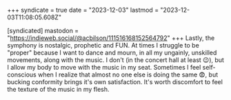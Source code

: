 +++
syndicate = true
date = "2023-12-03"
lastmod = "2023-12-03T11:08:05.608Z"

[syndicated]
mastodon = "https://indieweb.social/@acbilson/111516168152564792"
+++
Lastly, the symphony is nostalgic, prophetic and FUN. At times I struggle to be "proper" because I want to dance and mourn, in all my ungainly, unskilled movements, along with the music. I don't (in the concert hall at least 😉), but I allow my body to move with the music in my seat. Sometimes I feel self-conscious when I realize that almost no one else is doing the same 😨, but bucking conformity brings it's own satisfaction. It's worth discomfort to feel the texture of the music in my flesh.